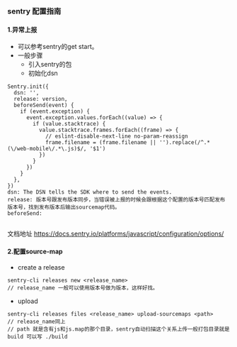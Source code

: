 ### sentry 配置指南

#### 1.异常上报
- 可以参考sentry的get start。
- 一般步骤
    * 引入sentry的包
    * 初始化dsn
````
Sentry.init({
  dsn: '',
  release: version,
  beforeSend(event) {
    if (event.exception) {
      event.exception.values.forEach((value) => {
        if (value.stacktrace) {
          value.stacktrace.frames.forEach((frame) => {
            // eslint-disable-next-line no-param-reassign
            frame.filename = (frame.filename || '').replace(/^.*(\/web-mobile\/.*\.js)$/, '$1')
          })
        }
      })
    }
  },
})
dsn: The DSN tells the SDK where to send the events.
release: 版本号跟发布版本同步，当错误被上报的时候会跟根据这个配置的版本号匹配发布版本号，找到发布版本后输出sourcemap代码。
beforeSend: 


````

文档地址 https://docs.sentry.io/platforms/javascript/configuration/options/

#### 2.配置source-map

* create a release
````
sentry-cli releases new <release_name>
// release_name 一般可以使用版本号做为版本，这样好找。
````
* upload
````
sentry-cli releases files <release_name> upload-sourcemaps <path>
// release_name同上
// path 就是含有js和js.map的那个目录，sentry自动扫描这个关系上传一般打包目录就是build 可以写 ./build
````
